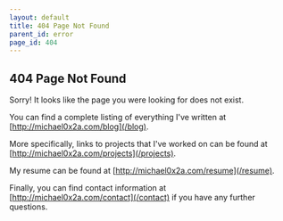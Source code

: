 ```yaml
---
layout: default
title: 404 Page Not Found
parent_id: error
page_id: 404
---
```


## 404 Page Not Found

Sorry! It looks like the page you were looking for does not exist.

You can find a complete listing of everything I've written at
[http://michael0x2a.com/blog](/blog).

More specifically, links to projects that I've worked on can be found at 
[http://michael0x2a.com/projects](/projects).

My resume can be found at [http://michael0x2a.com/resume](/resume).

Finally, you can find contact information at 
[http://michael0x2a.com/contact](/contact) if you have any further questions.


